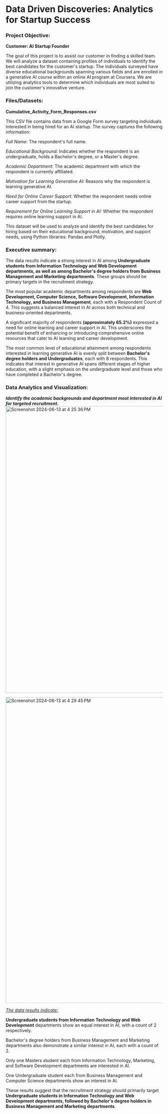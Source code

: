 # Data Driven Discoveries: Analytics for Startup Success
### Project Objective: ###
**Customer: AI Startup Founder**

The goal of this project is to assist our customer in finding a skilled team. 
We will analyze a dataset containing profiles of individuals to identify the best candidates for the customer's startup. 
The individuals surveyed have diverse educational backgrounds spanning various fields and are enrolled in a generative AI course within an online AI program at Coursera. 
We are utilizing analytics tools to determine which individuals are most suited to join the customer's innovative venture.

### Files/Datasets: ###
**Cumulative_Activity_Form_Responses.csv**
   
This CSV file contains data from a Google Form survey targeting individuals interested in being hired for an AI startup. The survey captures the following information:

*Full Name:* The respondent's full name.

*Educational Background:* Indicates whether the respondent is an undergraduate, holds a Bachelor's degree, or a Master's degree.

*Academic Department:* The academic department with which the respondent is currently affiliated.

*Motivation for Learning Generative AI:* Reasons why the respondent is learning generative AI.

*Need for Online Career Support:* Whether the respondent needs online career support from the startup.

*Requirement for Online Learning Support in AI:* Whether the respondent requires online learning support in AI.

This dataset will be used to analyze and identify the best candidates for hiring based on their educational background, motivation, and support needs, using Python libraries: Pandas and Plotly.

### Executive summary: ### 
The data results indicate a strong interest in AI among **Undergraduate students from Information Technology and Web Development departments, as well as among Bachelor's degree holders from Business Management and Marketing departments**. These groups should be primary targets in the recruitment strategy.

The most popular academic departments among respondents are **Web Development, Computer Science, Software Development, Information Technology, and Business Management**, each with a Respondent Count of 4. This suggests a balanced interest in AI across both technical and business-oriented departments.

A significant majority of respondents **(approximately 65.2%)** expressed a need for online learning and career support in AI. This underscores the potential benefit of enhancing or introducing comprehensive online resources that cater to AI learning and career development.

The most common level of educational attainment among respondents interested in learning generative AI is evenly split between **Bachelor's degree holders and Undergraduates**, each with 8 respondents. This indicates that interest in generative AI spans different stages of higher education, with a slight emphasis on the undergraduate level and those who have completed a Bachelor's degree.

### Data Analytics and Visualization: ###
***Identify the academic backgrounds and department most interested in AI for targeted recruitment.***
<img width="919" alt="Screenshot 2024-06-13 at 4 25 36 PM" src="https://github.com/sikoh/Data-Driven-Discoveries-Analytics-for-Startup-Success/assets/84741857/58347752-58a8-4eda-93b8-f6bc7eea425a">

<img width="980" alt="Screenshot 2024-06-13 at 4 29 45 PM" src="https://github.com/sikoh/Data-Driven-Discoveries-Analytics-for-Startup-Success/assets/84741857/3f37874e-f479-44f3-93e2-731b98d301df">

<ins>*The data results indicate:*</ins>

**Undergraduate students from Information Technology and Web Development** departments show an equal interest in AI, with a count of 2 respectively.

Bachelor's degree holders from Business Management and Marketing departments also demonstrate a similar interest in AI, each with a count of 2.

Only one Masters student each from Information Technology, Marketing, and Software Development departments are interested in AI.

One Undergraduate student each from Business Management and Computer Science departments show an interest in AI.

These results suggest that the recruitment strategy should primarily target **Undergraduate students in Information Technology and Web Development departments, followed by Bachelor's degree holders in Business Management and Marketing departments**.

